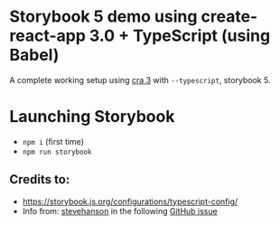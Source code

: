 # Storybook 5 demo using create-react-app 3.0 + TypeScript (using Babel)

A complete working setup using [cra 3](https://github.com/facebook/create-react-app) with `--typescript`, storybook 5.
# Launching Storybook

- `npm i` (first time)
- `npm run storybook`

## Credits to:

- https://storybook.js.org/configurations/typescript-config/
- Info from: [stevehanson](https://github.com/stevehanson) in the following [GitHub issue](https://github.com/strothj/react-docgen-typescript-loader/issues/33)
